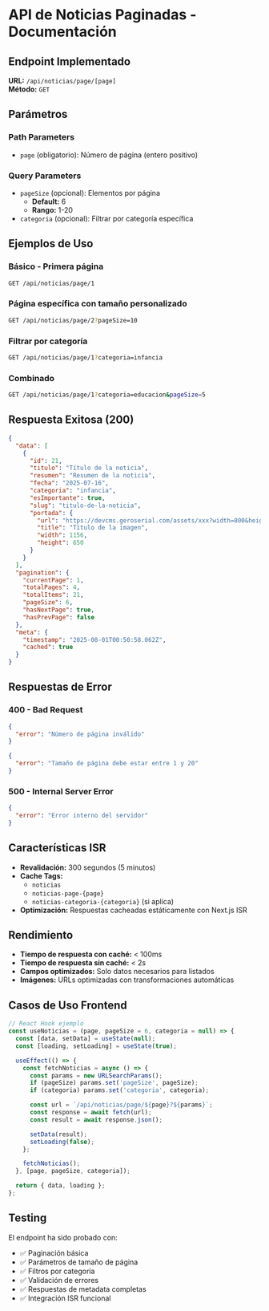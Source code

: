 # API de Noticias Paginadas - Documentación

## Endpoint Implementado

**URL:** `/api/noticias/page/[page]`  
**Método:** `GET`

## Parámetros

### Path Parameters

- `page` (obligatorio): Número de página (entero positivo)

### Query Parameters

- `pageSize` (opcional): Elementos por página
  - **Default:** 6
  - **Rango:** 1-20
- `categoria` (opcional): Filtrar por categoría específica

## Ejemplos de Uso

### Básico - Primera página

```bash
GET /api/noticias/page/1
```

### Página específica con tamaño personalizado

```bash
GET /api/noticias/page/2?pageSize=10
```

### Filtrar por categoría

```bash
GET /api/noticias/page/1?categoria=infancia
```

### Combinado

```bash
GET /api/noticias/page/1?categoria=educacion&pageSize=5
```

## Respuesta Exitosa (200)

```json
{
  "data": [
    {
      "id": 21,
      "titulo": "Título de la noticia",
      "resumen": "Resumen de la noticia",
      "fecha": "2025-07-16",
      "categoria": "infancia",
      "esImportante": true,
      "slug": "titulo-de-la-noticia",
      "portada": {
        "url": "https://devcms.geroserial.com/assets/xxx?width=800&height=600&fit=cover",
        "title": "Título de la imagen",
        "width": 1156,
        "height": 650
      }
    }
  ],
  "pagination": {
    "currentPage": 1,
    "totalPages": 4,
    "totalItems": 21,
    "pageSize": 6,
    "hasNextPage": true,
    "hasPrevPage": false
  },
  "meta": {
    "timestamp": "2025-08-01T00:50:58.062Z",
    "cached": true
  }
}
```

## Respuestas de Error

### 400 - Bad Request

```json
{
  "error": "Número de página inválido"
}
```

```json
{
  "error": "Tamaño de página debe estar entre 1 y 20"
}
```

### 500 - Internal Server Error

```json
{
  "error": "Error interno del servidor"
}
```

## Características ISR

- **Revalidación:** 300 segundos (5 minutos)
- **Cache Tags:**
  - `noticias`
  - `noticias-page-{page}`
  - `noticias-categoria-{categoria}` (si aplica)
- **Optimización:** Respuestas cacheadas estáticamente con Next.js ISR

## Rendimiento

- **Tiempo de respuesta con caché:** < 100ms
- **Tiempo de respuesta sin caché:** < 2s
- **Campos optimizados:** Solo datos necesarios para listados
- **Imágenes:** URLs optimizadas con transformaciones automáticas

## Casos de Uso Frontend

```javascript
// React Hook ejemplo
const useNoticias = (page, pageSize = 6, categoria = null) => {
  const [data, setData] = useState(null);
  const [loading, setLoading] = useState(true);

  useEffect(() => {
    const fetchNoticias = async () => {
      const params = new URLSearchParams();
      if (pageSize) params.set('pageSize', pageSize);
      if (categoria) params.set('categoria', categoria);

      const url = `/api/noticias/page/${page}?${params}`;
      const response = await fetch(url);
      const result = await response.json();

      setData(result);
      setLoading(false);
    };

    fetchNoticias();
  }, [page, pageSize, categoria]);

  return { data, loading };
};
```

## Testing

El endpoint ha sido probado con:

- ✅ Paginación básica
- ✅ Parámetros de tamaño de página
- ✅ Filtros por categoría
- ✅ Validación de errores
- ✅ Respuestas de metadata completas
- ✅ Integración ISR funcional
